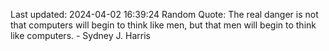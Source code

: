 Last updated: 2024-04-02 16:39:24
Random Quote: The real danger is not that computers will begin to think like men, but that men will begin to think like computers. - Sydney J. Harris